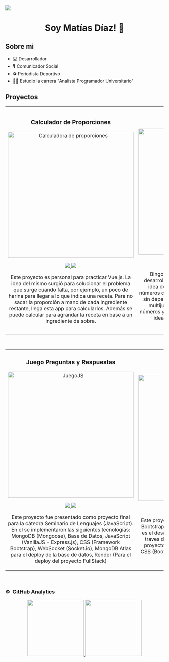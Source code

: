<img src="https://i.imgur.com/szCsoYP.png">
<div align="center">
<h1 align="center">Soy Matías Díaz!</a> 👋</h1>
</div>

## Sobre mi

- 💻 Desarrollador
- 🎙️ Comunicador Social
- ⚽ Periodista Deportivo
- 🧑‍🏫 Estudio la carrera "Analista Programador Universitario"
  <br>

## Proyectos

<table>
<tr>
<td width="50%">
<h3 align="center">Calculador de Proporciones</h3>
<div align="center">
<a href="https://calculadoraproporciones.netlify.app/#/" target="_blank"><img src="https://i.imgur.com/vp4fHpK.png" width="400" alt="Calculadora de proporciones"></a>
<p>
<a href="https://github.com/mati98ld/calcu-proporciones" target="_blank">
<img src="https://img.shields.io/badge/CÓDIGO-ff9?style=for-the-badge&logo=github&logoColor=black">
</a>
<a href="https://calculadoraproporciones.netlify.app/#/" target="_blank">
<img src="https://img.shields.io/badge/-P%C3%A1gina-green?style=for-the-badge&color=fbfc40">
</a>
</p>
<p>Este proyecto es personal para practicar Vue.js. La idea del mismo surgió para solucionar el problema que surge cuando falta, por ejemplo, un poco de harina para llegar a lo que indica una receta. Para no sacar la proporción a mano de cada ingrediente restante, llega esta app para calcularlos. Además se puede calcular para agrandar la receta en base a un ingrediente de sobra.</p>
</div>
                                                                                      
</td>

<td width="50%">
<h3 align="center">BINGOCHO</h3>
<div align="center">                                       
<a href="https://bingocho.netlify.app/" target="_blank"><img src="https://i.imgur.com/8Tw7Vfq.png" width="400" alt="Bingo"></a>
<br>
<p>
<a href="https://github.com/mati98ld/Bingocho" target="_blank">
<img src="https://img.shields.io/badge/C%C3%93DIGO-80ffaa?style=for-the-badge&logo=github&logoColor=black">
</a>
<a href="https://bingocho.netlify.app/" target="_blank">
<img src="https://img.shields.io/badge/-P%C3%A1gina-green?style=for-the-badge&color=fbfc40">
</a>
</p>
</p>Bingocho es un proyecto personal que está desarrollado para practicar JavaScript y CSS. La idea de desarrollarlo surgió por la pérdida de números de un bingo real y por querer jugar al bingo sin depender de bolillas o cartones físicos. No es multijugador, simplemente sirve para marcar números y cantarlos si se elige dicha opción. Está la idea de agregar la opción multijugador y desarrollarla con Socket.</p>
</div>                                                             
</table>                                                                                 
</div>
<br>

<table>
<tr>
<td width="50%">
<h3 align="center">Juego Preguntas y Respuestas</h3>
<div align="center">
<a href="https://juegojsdb.onrender.com/" target="_blank"><img src="https://i.imgur.com/Wgzzqzq.png" width="400" alt="JuegoJS"></a>
<p>
<a href="https://github.com/mati98ld/juegoJSDB" target="_blank">
<img src="https://img.shields.io/badge/C%C3%93DIGO-efdfff9?style=for-the-badge&logo=github&logoColor=black">
</a>
<a href="https://juegojsdb.onrender.com/" target="_blank">
<img src="https://img.shields.io/badge/-P%C3%A1gina-green?style=for-the-badge&color=fbfc40">
</a>
</p>
<p>Este proyecto fue presentado como proyecto final para la cátedra Seminario de Lenguajes (JavaScript).
En el se implementaron las siguientes tecnologías: MongoDB (Mongoose), Base de Datos, JavaScript (VanillaJS - Express.js), CSS (Framework Bootstrap), WebSocket (Socket.io), MongoDB Atlas para el deploy de la base de datos, Render (Para el deploy del proyecto FullStack)</p>
</div>
                                                                                      
</td>

<td width="50%">
<h3 align="center">Store Frontend</h3>
<div align="center">
<a href="https://tecno-store.netlify.app/" target="_blank"><img src="https://i.imgur.com/Pn2CkWc.png" width="400" alt="Store Frontend"></a>
<p>
<a href="https://github.com/mati98ld/BootcampCILSA/tree/tecnoStore" target="_blank">
<img src="https://img.shields.io/badge/C%C3%93DIGO-cfaae0?style=for-the-badge&logo=github&logoColor=black">
</a>
<a href="https://tecno-store.netlify.app/" target="_blank">
<img src="https://img.shields.io/badge/-P%C3%A1gina-green?style=for-the-badge&color=fbfc40">
</a>
</p>
<p>Este proyecto es una práctica hecha para practicar Bootstrap. La misma no tiene funcionalidades, solo es el desarrollo del front-end, se puede navegar a traves de las paginas para visualizarlas.
En este proyecto se utilizaron las siguientes tecnologías: CSS (Bootstrap), Javascript (Vanilla), Netlify - Para el Deploy.</p>
</div>
                                                                                      
</td>  
</table>                                                                                 
</div>
<br>

### ⚙️ &nbsp;GitHub Analytics

<p align="center">
<a href="https://github.com/mati98ld">
  <img height="180em" src="https://github-readme-stats-eight-theta.vercel.app/api?username=mati98ld&show_icons=true&theme=algolia&include_all_commits=true&count_private=true"/>
  <img height="180em" src="https://github-readme-stats-eight-theta.vercel.app/api/top-langs/?username=mati98ld&layout=compact&langs_count=8&theme=algolia"/>
</a>
</p>
